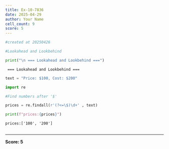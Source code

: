 ```yaml
---
title: Ex-10-7836
date: 2025-04-29
author: Your Name
cell_count: 9
score: 5
---
```


```python
#created at 20250426
```


```python
#Lookahead and Lookbehind
```


```python
print("\n === Lookahead and Lookbehind ===")
```

    
     === Lookahead and Lookbehind ===



```python
text = "Price: $100, Cost: $200"
```


```python
import re
```


```python
#Find numbers after '$'
```


```python
prices = re.findall(r'(?<=\$)\d+' , text)
```


```python
print(f"prices:{prices}")
```

    prices:['100', '200']



```python

```


---
**Score: 5**